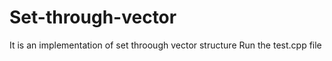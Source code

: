 # Set-through-vector
It is an implementation of set throough vector structure
Run the test.cpp file
